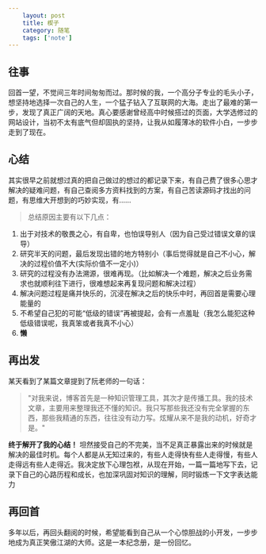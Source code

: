 ```yaml
---
    layout: post
    title: 楔子
    category: 随笔
    tags: ['note']
---
```


## 往事
回首一望，不觉间三年时间匆匆而过。那时候的我，一个高分子专业的毛头小子，想坚持地选择一次自己的人生，一个猛子钻入了互联网的大海。走出了最难的第一步，发现了真正广阔的天地。真心要感谢曾经高中时候搭过的页面，大学选修过的网站设计，当初不太有底气但却固执的坚持，让我从如履薄冰的软件小白，一步步走到了现在。

## 心结
其实很早之前就想过真的把自己做过的想过的都记录下来，有自己费了很多心思才解决的疑难问题，有自己查阅多方资料找到的方案，有自己苦读源码才找出的问题，有思维大开想到的巧妙实现，有……
> 总结原因主要有以下几点：
1. 出于对技术的敬畏之心，有自卑，也怕误导别人（因为自己受过错误文章的误导）
2. 研究半天的问题，最后发现出错的地方特别小（事后觉得就是自己不小心，解决的过程价值不大(实际价值不一定小)）
3. 研究的过程没有办法溯源，很难再现。（比如解决一个难题，解决之后业务需求也就顺利往下进行，很难想起来再复现问题和解决过程）
4. 解决问题过程是痛并快乐的，沉浸在解决之后的快乐中时，再回首是需要心理能量的
5. 不希望自己犯的可能“低级的错误”再被提起，会有一点羞耻（我怎么能犯这种低级错误呢，我真笨或者我真不小心）
6. **懒**

## 再出发
某天看到了某篇文章提到了阮老师的一句话：
> "对我来说，博客首先是一种知识管理工具，其次才是传播工具。我的技术文章，主要用来整理我还不懂的知识。我只写那些我还没有完全掌握的东西，那些我精通的东西，往往没有动力写。炫耀从来不是我的动机，好奇才是。"

**终于解开了我的心结！** 坦然接受自己的不完美，当不足真正暴露出来的时候就是解决的最佳时机。每个人都是从无知过来的，有些人走得快有些人走得慢，有些人走得远有些人走得近。我决定放下心理包袱，从现在开始，一篇一篇地写下去，记录下自己的心路历程和成长，也加深巩固对知识的理解，同时锻炼一下文字表达能力

## 再回首
多年以后，再回头翻阅的时候，希望能看到自己从一个心惊胆战的小开发，一步步地成为真正笑傲江湖的大师。这是一本纪念册，是一份回忆。
